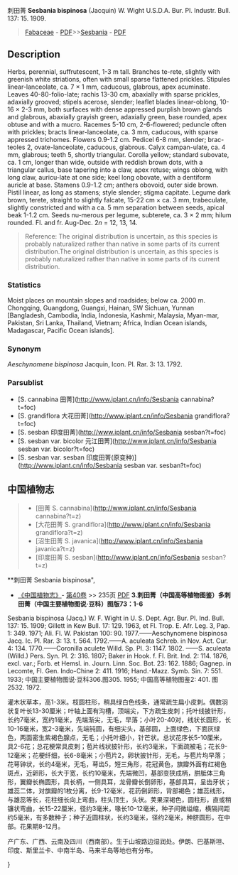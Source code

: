 刺田菁 **Sesbania bispinosa** (Jacquin) W. Wight U.S.D.A. Bur. Pl. Industr. Bull. 137: 15. 1909.

> [Fabaceae](http://www.iplant.cn/info/Fabaceae?t=foc) - [PDF](http://www.iplant.cn/foc/pdf/Fabaceae.pdf)>>[Sesbania](http://www.iplant.cn/info/Sesbania?t=foc) - [PDF](http://www.iplant.cn/foc/pdf/Sesbania.pdf)

## Description

Herbs, perennial, suffrutescent, 1-3 m tall. Branches te-rete, slightly with greenish white striations, often with small sparse flattened prickles. Stipules linear-lanceolate, ca. 7 × 1 mm, caducous, glabrous, apex acuminate. Leaves 40-80-folio-late; rachis 13-30 cm, abaxially with sparse prickles, adaxially grooved; stipels acerose, slender; leaflet blades linear-oblong, 10-16 × 2-3 mm, both surfaces with dense appressed purplish brown glands and glabrous, abaxially grayish green, adaxially green, base rounded, apex obtuse and with a mucro. Racemes 5-10 cm, 2-6-flowered; peduncle often with prickles; bracts linear-lanceolate, ca. 3 mm, caducous, with sparse appressed trichomes. Flowers 0.9-1.2 cm. Pedicel 6-8 mm, slender; brac-teoles 2, ovate-lanceolate, caducous, glabrous. Calyx campan-ulate, ca. 4 mm, glabrous; teeth 5, shortly triangular. Corolla yellow; standard subovate, ca. 1 cm, longer than wide, outside with reddish brown dots, with a triangular callus, base tapering into a claw, apex retuse; wings oblong, with long claw, auricu-late at one side; keel long obovate, with a dentiform auricle at base. Stamens 0.9-1.2 cm; anthers obovoid, outer side brown. Pistil linear, as long as stamens; style slender; stigma capitate. Legume dark brown, terete, straight to slightly falcate, 15-22 cm × ca. 3 mm, trabeculate, slightly constricted and with a ca. 5 mm separation between seeds, apical beak 1-1.2 cm. Seeds nu-merous per legume, subterete, ca. 3 × 2 mm; hilum rounded. Fl. and fr. Aug-Dec. 2*n* = 12, 13, 14.


> Reference: 
> The original distribution is uncertain, as this species is probably naturalized rather than native in some parts of its current distribution.The original distribution is uncertain, as this species is probably naturalized rather than native in some parts of its current distribution.

### Statistics
Moist places on mountain slopes and roadsides; below ca. 2000 m. Chongqing, Guangdong, Guangxi, Hainan, SW Sichuan, Yunnan [Bangladesh, Cambodia, India, Indonesia, Kashmir, Malaysia, Myan-mar, Pakistan, Sri Lanka, Thailand, Vietnam; Africa, Indian Ocean islands, Madagascar, Pacific Ocean islands].

### Synonym
*Aeschynomene bispinosa* Jacquin, Icon. Pl. Rar. 3: 13. 1792.



### Parsublist

* [S.  cannabina  田菁](http://www.iplant.cn/info/Sesbania cannabina?t=foc)
* [S.  grandiflora  大花田菁](http://www.iplant.cn/info/Sesbania grandiflora?t=foc)
* [S.  sesban  印度田菁](http://www.iplant.cn/info/Sesbania sesban?t=foc)
* [S.  sesban var. bicolor  元江田菁](http://www.iplant.cn/info/Sesbania sesban var. bicolor?t=foc)
* [S.  sesban var. sesban  印度田菁(原变种)](http://www.iplant.cn/info/Sesbania sesban var. sesban?t=foc)


## 中国植物志

> * [田菁  S.  cannabina](http://www.iplant.cn/info/Sesbania cannabina?t=z)
> * [大花田菁  S.  grandiflora](http://www.iplant.cn/info/Sesbania grandiflora?t=z)
> * [沼生田菁  S.  javanica](http://www.iplant.cn/info/Sesbania javanica?t=z)
> * [印度田菁  S.  sesban](http://www.iplant.cn/info/Sesbania sesban?t=z)


**刺田菁 Sesbania bispinosa",


* [《中国植物志》](http://www.iplant.cn/frps)- [第40卷](http://www.iplant.cn/frps/vol/40) >> 235页 [PDF](http://www.iplant.cn/frps/pdf/40/235.PDF)
**3.刺田菁（中国高等植物图鉴）多刺田菁（中国主要植物图说·豆科）图版73：1-6**

Sesbania bispinosa (Jacq.) W. F. Wight in U. S. Dept. Agr. Bur. Pl. Ind. Bull. 137: 15. 1909; Gillett in Kew Bull. 17: 129. 1963, et Fl. Trop. E. Afr. Leg. 3, Pap. 1: 349. 1971; Ali. Fl. W. Pakistan 100: 90. 1977.——Aeschynomene bispinosa Jacq. Ic. Pl. Rar. 3: 13. t. 564. 1792.——A. aculeata Schreb. in Nov. Act. Cur. 4: 134. 1770.——Coronilla aculete Willd. Sp. Pl. 3: 1147. 1802. ——S. aculeata (Willd.) Pers. Syn. Pl. 2: 316. 1807; Baker in Hook. f. Fl. Brit. Ind. 2: 114. 1876, excl. var.; Forb. et Hemsl. in. Journ. Linn. Soc. Bot. 23: 162. 1886; Gagnep. in Lecomte, Fl. Gen. Indo-Chine 2: 411. 1916; Hand.-Mazz. Symb. Sin. 7: 551. 1933; 中国主要植物图说·豆科306.图305. 1955; 中国高等植物图鉴2: 401. 图2532. 1972.

灌木状草本，高1-3米。枝圆柱形，稍具绿白色线条，通常疏生扁小皮刺。偶数羽状复叶长13-30厘米；叶轴上面有沟槽，顶端尖，下方疏生皮刺；托叶线披针形，长约7毫米，宽约1毫米，先端渐尖，无毛，早落；小叶20-40对，线状长圆形，长10-16毫米，宽2-3毫米，先端钝圆，有细尖头，基部圆，上面绿色，下面灰绿色，两面密生紫褐色腺点，无毛；小托叶细小，针芒状。总状花序长5-10厘米，具2-6花；总花梗常具皮刺；苞片线状披针形，长约3毫米，下面疏被毛；花长9-12毫米；花梗纤细，长6-8毫米；小苞片2，卵状披针形，无毛，与苞片均早落；花萼钟状，长约4毫米，无毛，萼齿5，短三角形，花冠黄色，旗瓣外面有红褐色斑点，近卵形，长大于宽，长约10毫米，先端微凹，基部变狭成柄，胼胝体三角形，翼瓣长椭圆形，具长柄，一侧具耳，龙骨瓣长倒卵形，基部具耳，呈齿牙状；雄蕊二体，对旗瓣的1枚分离，长9-12毫米，花药倒卵形，背部褐色；雄蕊线形，与雄蕊等长，花柱细长向上弯曲，柱头顶生，头状。荚果深褐色，圆柱形，直或稍镰状弯曲，长15-22厘米，径约3毫米，喙长10-12毫米，种子间微缢缩，横隔间距约5毫米，有多数种子；种子近圆柱状，长约3毫米，径约2毫米，种脐圆形，在中部。花果期8-12月。

产广东、广西、云南及四川（西南部）。生于山坡路边湿润处。伊朗、巴基斯坦、印度、斯里兰卡、中南半岛、马来半岛等地也有分布。



}